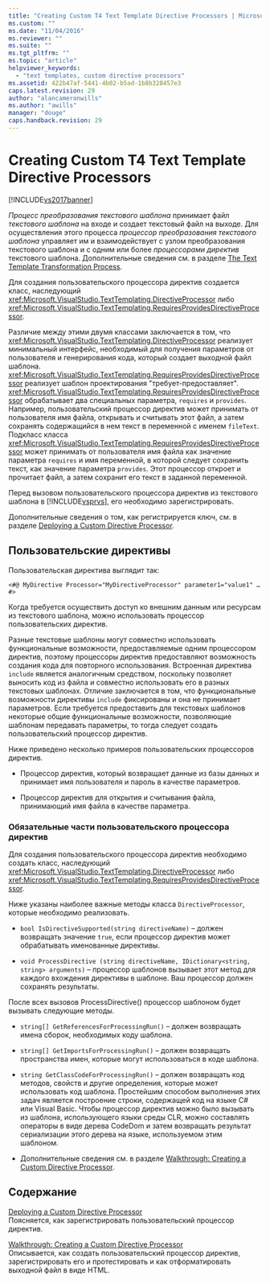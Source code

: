 ```yaml
---
title: "Creating Custom T4 Text Template Directive Processors | Microsoft Docs"
ms.custom: ""
ms.date: "11/04/2016"
ms.reviewer: ""
ms.suite: ""
ms.tgt_pltfrm: ""
ms.topic: "article"
helpviewer_keywords: 
  - "text templates, custom directive processors"
ms.assetid: 422b47af-5441-4b02-b5ad-1b8b328457e3
caps.latest.revision: 29
author: "alancameronwills"
ms.author: "awills"
manager: "douge"
caps.handback.revision: 29
---
```

# Creating Custom T4 Text Template Directive Processors
[!INCLUDE[vs2017banner](../code-quality/includes/vs2017banner.md)]

*Процесс преобразования текстового шаблона* принимает файл *текстового шаблона* на входе и создает текстовый файл на выходе.  Для осуществления этого процесса *процессор преобразования текстового шаблона* управляет им и взаимодействует с узлом преобразования текстового шаблона и с одним или более *процессорами директив* текстового шаблона.  Дополнительные сведения см. в разделе [The Text Template Transformation Process](../modeling/the-text-template-transformation-process.md).  
  
 Для создания пользовательского процессора директив создается класс, наследующий <xref:Microsoft.VisualStudio.TextTemplating.DirectiveProcessor> либо <xref:Microsoft.VisualStudio.TextTemplating.RequiresProvidesDirectiveProcessor>.  
  
 Различие между этими двумя классами заключается в том, что <xref:Microsoft.VisualStudio.TextTemplating.DirectiveProcessor> реализует минимальный интерфейс, необходимый для получения параметров от пользователя и генерирования кода, который создает выходной файл шаблона.  <xref:Microsoft.VisualStudio.TextTemplating.RequiresProvidesDirectiveProcessor> реализует шаблон проектирования "требует\-предоставляет".  <xref:Microsoft.VisualStudio.TextTemplating.RequiresProvidesDirectiveProcessor> обрабатывает два специальных параметра, `requires` и `provides`.  Например, пользовательский процессор директив может принимать от пользователя имя файла, открывать и считывать этот файл, а затем сохранять содержащийся в нем текст в переменной с именем `fileText`.  Подкласс класса <xref:Microsoft.VisualStudio.TextTemplating.RequiresProvidesDirectiveProcessor> может принимать от пользователя имя файла как значение параметра `requires` и имя переменной, в которой следует сохранить текст, как значение параметра `provides`.  Этот процессор откроет и прочитает файл, а затем сохранит его текст в заданной переменной.  
  
 Перед вызовом пользовательского процессора директив из текстового шаблона в [!INCLUDE[vsprvs](../code-quality/includes/vsprvs_md.md)], его необходимо зарегистрировать.  
  
 Дополнительные сведения о том, как регистрируется ключ, см. в разделе [Deploying a Custom Directive Processor](../modeling/deploying-a-custom-directive-processor.md).  
  
## Пользовательские директивы  
 Пользовательская директива выглядит так:  
  
 `<#@ MyDirective Processor="MyDirectiveProcessor" parameter1="value1" … #>`  
  
 Когда требуется осуществить доступ ко внешним данным или ресурсам из текстового шаблона, можно использовать процессор пользовательских директив.  
  
 Разные текстовые шаблоны могут совместно использовать функциональные возможности, предоставляемые одним процессором директив, поэтому процессоры директив предоставляют возможность создания кода для повторного использования.  Встроенная директива `include` является аналогичным средством, поскольку позволяет выносить код из файла и совместно использовать его в разных текстовых шаблонах.  Отличие заключается в том, что функциональные возможности директивы `include` фиксированы и она не принимает параметров.  Если требуется предоставить для текстовых шаблонов некоторые общие функциональные возможности, позволяющие шаблонам передавать параметры, то тогда следует создать пользовательский процессор директив.  
  
 Ниже приведено несколько примеров пользовательских процессоров директив.  
  
-   Процессор директив, который возвращает данные из базы данных и принимает имя пользователя и пароль в качестве параметров.  
  
-   Процессор директив для открытия и считывания файла, принимающий имя файла в качестве параметра.  
  
### Обязательные части пользовательского процессора директив  
 Для создания пользовательского процессора директив необходимо создать класс, наследующий <xref:Microsoft.VisualStudio.TextTemplating.DirectiveProcessor> либо <xref:Microsoft.VisualStudio.TextTemplating.RequiresProvidesDirectiveProcessor>.  
  
 Ниже указаны наиболее важные методы класса `DirectiveProcessor`, которые необходимо реализовать.  
  
-   `bool IsDirectiveSupported(string directiveName)` – должен возвращать значение `true`, если процессор директив может обрабатывать именованные директивы.  
  
-   `void ProcessDirective (string directiveName, IDictionary<string, string> arguments)` – процессор шаблонов вызывает этот метод для каждого вхождения директивы в шаблоне.  Ваш процессор должен сохранять результаты.  
  
 После всех вызовов ProcessDirective\(\) процессор шаблоном будет вызывать следующие методы.  
  
-   `string[] GetReferencesForProcessingRun()` – должен возвращать имена сборок, необходимых коду шаблона.  
  
-   `string[] GetImportsForProcessingRun()` – должен возвращать пространства имен, которые могут использоваться в коде шаблона.  
  
-   `string GetClassCodeForProcessingRun()` – должен возвращать код методов, свойств и другие определения, которые может использовать код шаблона.  Простейшим способом выполнения этих задач является построение строки, содержащей код на языке C\# или Visual Basic.  Чтобы процессор директив можно было вызывать из шаблона, использующего языки среды CLR, можно составлять операторы в виде дерева CodeDom и затем возвращать результат сериализации этого дерева на языке, используемом этим шаблоном.  
  
-   Дополнительные сведения см. в разделе [Walkthrough: Creating a Custom Directive Processor](../modeling/walkthrough-creating-a-custom-directive-processor.md).  
  
## Содержание  
 [Deploying a Custom Directive Processor](../modeling/deploying-a-custom-directive-processor.md)  
 Поясняется, как зарегистрировать пользовательский процессор директив.  
  
 [Walkthrough: Creating a Custom Directive Processor](../modeling/walkthrough-creating-a-custom-directive-processor.md)  
 Описывается, как создать пользовательский процессор директив, зарегистрировать его и протестировать и как отформатировать выходной файл в виде HTML.